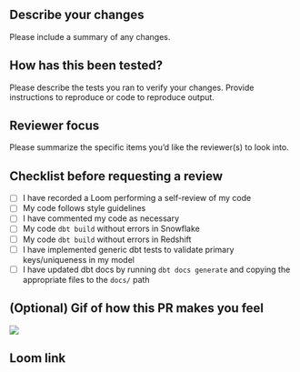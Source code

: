 ## Describe your changes
Please include a summary of any changes.

## How has this been tested?
Please describe the tests you ran to verify your changes.  Provide instructions to reproduce or code to reproduce output.

## Reviewer focus
Please summarize the specific items you’d like the reviewer(s) to look into.

## Checklist before requesting a review

- [ ]  I have recorded a Loom performing a self-review of my code
- [ ]  My code follows style guidelines
- [ ]  I have commented my code as necessary
- [ ]  My code `dbt build` without errors in Snowflake
- [ ]  My code `dbt build` without errors in Redshift
- [ ]  I have implemented generic dbt tests to validate primary keys/uniqueness in my model
- [ ]  I have updated dbt docs by running `dbt docs generate` and copying the appropriate files to the `docs/` path

## (Optional) Gif of how this PR makes you feel

![](url)

## Loom link
